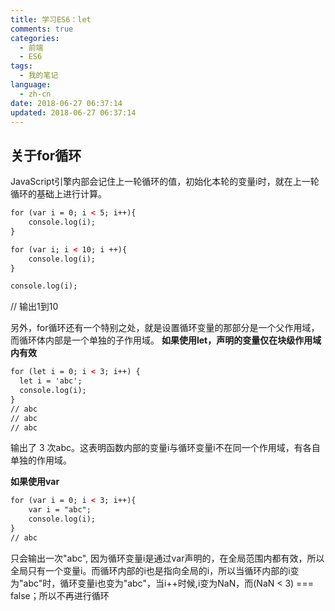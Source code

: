 ```yaml
---
title: 学习ES6：let
comments: true
categories:
  - 前端
  - ES6
tags:
  - 我的笔记
language:
  - zh-cn
date: 2018-06-27 06:37:14
updated: 2018-06-27 06:37:14
---
```

## 关于for循环

JavaScript引擎内部会记住上一轮循环的值，初始化本轮的变量i时，就在上一轮循环的基础上进行计算。

```html
for (var i = 0; i < 5; i++){
    console.log(i);
}

for (var i; i < 10; i ++){
    console.log(i);
}

console.log(i);
```
// 输出1到10

另外，for循环还有一个特别之处，就是设置循环变量的那部分是一个父作用域，而循环体内部是一个单独的子作用域。
**如果使用let，声明的变量仅在块级作用域内有效**

```html
for (let i = 0; i < 3; i++) {
  let i = 'abc';
  console.log(i);
}
// abc
// abc
// abc
```
输出了 3 次abc。这表明函数内部的变量i与循环变量i不在同一个作用域，有各自单独的作用域。



**如果使用var**

```html
for (var i = 0; i < 3; i++){
    var i = "abc";
    console.log(i);
}
// abc
```

只会输出一次"abc", 因为循环变量i是通过var声明的，在全局范围内都有效，所以全局只有一个变量i。而循环内部的i也是指向全局的i，所以当循环内部的i变为"abc"时，循环变量i也变为"abc"，当i++时候,i变为NaN，而(NaN < 3) === false；所以不再进行循环